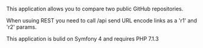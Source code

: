 This application allows you to compare two public GitHub repositories.

When usuing REST you need to call /api send URL encode links as a 'r1' and 'r2' params.

This application is bulid on Symfony 4 and requires PHP 7.1.3
